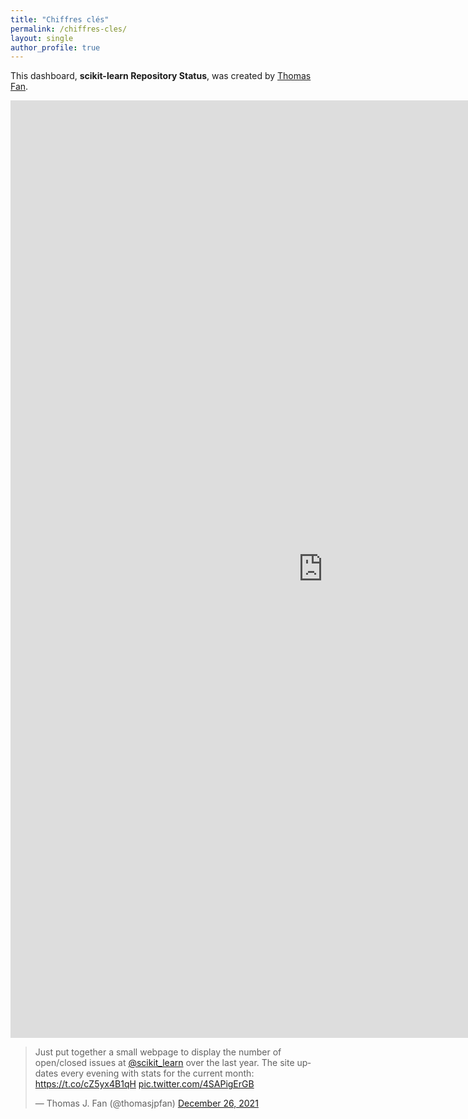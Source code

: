 ```yaml
---
title: "Chiffres clés"
permalink: /chiffres-cles/
layout: single
author_profile: true
---
```


This dashboard, **scikit-learn Repository Status**,  was created by [Thomas Fan](https://thomasjpfan.github.io/sklearn-repo-status/). 


<iframe  scrolling="yes" style="border:none;" seamless="seamless" src="https://thomasjpfan.github.io/sklearn-repo-status/" height="1500" width="1000">
</iframe>

<blockquote class="twitter-tweet"><p lang="en" dir="ltr">Just put together a small webpage to display the number of open/closed issues at <a href="https://twitter.com/scikit_learn?ref_src=twsrc%5Etfw">@scikit_learn</a> over the last year. The site updates every evening with stats for the current month: <a href="https://t.co/cZ5yx4B1qH">https://t.co/cZ5yx4B1qH</a> <a href="https://t.co/4SAPigErGB">pic.twitter.com/4SAPigErGB</a></p>&mdash; Thomas J. Fan (@thomasjpfan) <a href="https://twitter.com/thomasjpfan/status/1474946099270103044?ref_src=twsrc%5Etfw">December 26, 2021</a></blockquote> <script async src="https://platform.twitter.com/widgets.js" charset="utf-8"></script>